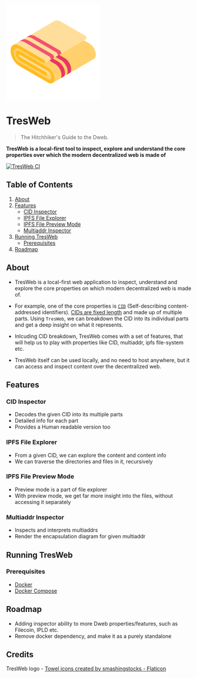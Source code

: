 ![Don't forget your towel](doc_assets/towel.png?raw=true  "Don't forget your towel")
# TresWeb

> The Hitchhiker's Guide to the Dweb.

**TresWeb is a local-first tool to inspect, explore and understand the core properties over which the  modern decentralized web is made of**

[![TresWeb CI](https://github.com/spawnfest/tres-web/actions/workflows/ci.yml/badge.svg?branch=master)](https://github.com/spawnfest/tres-web/actions/workflows/ci.yml)

## Table of Contents

1. [About](#about)
2. [Features](#features)
    - [CID Inspector](cid-inspector)
    - [IPFS File Explorer](ipfs-file-explorer)
    - [IPFS File Preview Mode](ipfs-file-preview-mode)
    - [Multiaddr Inspector](multiaddr-inspector)
3. [Running TresWeb](#running-tresweb)
    - [Prerequisites](#prerequisites)
4. [Roadmap](#roadmap)

## About

- TresWeb is a local-first web application to inspect, understand and explore the core properties on which modern decentralized web is made of.

- For example, one of the core properties is [`CID`](https://proto.school/content-addressing/03) (Self-describing content-addressed identifiers). [CIDs are fixed length](https://proto.school/anatomy-of-a-cid/01) and made up of multiple parts. Using `TresWeb`, we can breakdown the CID into its individual parts and get a deep insight on what it represents.

- Inlcuding CID breakdown, TresWeb comes with a set of features, that will help us to play with properties like CID, multiaddr, ipfs file-system etc.

- TresWeb itself can be used locally, and no need to host anywhere, but it can access and inspect content over the decentralized web.

## Features

### CID Inspector

- Decodes the given CID into its multiple parts
- Detailed info for each part
- Provides a Human readable version too
<!-- GIF -->

### IPFS File Explorer

- From a given CID, we can explore the content and content info
- We can traverse the directories and files in it, recursively

<!-- GIF -->

### IPFS File Preview Mode

- Preview mode is a part of file explorer
- With preview mode, we get far more insight into the files, without accessing it separately

<!-- GIF -->

### Multiaddr Inspector
- Inspects and interprets multiaddrs
- Render the encapsulation diagram for given multiaddr

<!-- GIF -->

## Running TresWeb

### Prerequisites

- [Docker](https://docs.docker.com/engine/install/)
- [Docker Compose](https://docs.docker.com/compose/install/)


## Roadmap
- Adding inspector ability to more Dweb properties/features, such as Filecoin, IPLD etc.
- Remove docker dependency, and make it as a purely standalone
## Credits

<div>TresWeb logo -  <a href="https://www.flaticon.com/free-icons/towel" title="towel icons">Towel icons created by smashingstocks - Flaticon</a>